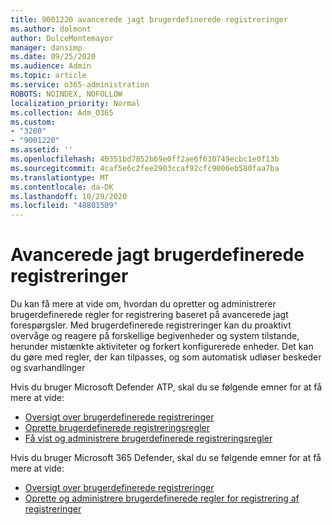 ```yaml
---
title: 9001220 avancerede jagt brugerdefinerede registreringer
ms.author: dolmont
author: DulceMontemayor
manager: dansimp
ms.date: 09/25/2020
ms.audience: Admin
ms.topic: article
ms.service: o365-administration
ROBOTS: NOINDEX, NOFOLLOW
localization_priority: Normal
ms.collection: Adm_O365
ms.custom:
- "3200"
- "9001220"
ms.assetid: ''
ms.openlocfilehash: 40351bd7852b69e0ff2ae6f630749ecbc1e0f13b
ms.sourcegitcommit: 4caf5e6c2fee2903ccaf92cfc9006eb580faa7ba
ms.translationtype: MT
ms.contentlocale: da-DK
ms.lasthandoff: 10/29/2020
ms.locfileid: "48801509"
---
```

# <a name="advanced-hunting-custom-detections"></a>Avancerede jagt brugerdefinerede registreringer

Du kan få mere at vide om, hvordan du opretter og administrerer brugerdefinerede regler for registrering baseret på avancerede jagt forespørgsler. Med brugerdefinerede registreringer kan du proaktivt overvåge og reagere på forskellige begivenheder og system tilstande, herunder mistænkte aktiviteter og forkert konfigurerede enheder. Det kan du gøre med regler, der kan tilpasses, og som automatisk udløser beskeder og svarhandlinger
  
Hvis du bruger Microsoft Defender ATP, skal du se følgende emner for at få mere at vide: 
- [Oversigt over brugerdefinerede registreringer](https://docs.microsoft.com/windows/security/threat-protection/microsoft-defender-atp/overview-custom-detections)
- [Oprette brugerdefinerede registreringsregler](https://docs.microsoft.com/windows/security/threat-protection/microsoft-defender-atp/custom-detection-rules)
- [Få vist og administrere brugerdefinerede registreringsregler](https://docs.microsoft.com/windows/security/threat-protection/microsoft-defender-atp/custom-detections-manage)

Hvis du bruger Microsoft 365 Defender, skal du se følgende emner for at få mere at vide: 
- [Oversigt over brugerdefinerede registreringer](https://docs.microsoft.com/microsoft-365/security/mtp/custom-detections-overview)
- [Oprette og administrere brugerdefinerede regler for registrering af registreringer](https://docs.microsoft.com/microsoft-365/security/mtp/custom-detection-rules)

